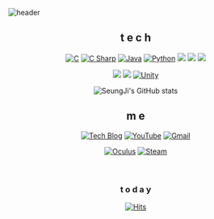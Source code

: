 
![header](https://capsule-render.vercel.app/api?type=waving&color=auto&height=300&section=header&text=Welcome&fontSize=70&textColor=white)

<div align=center>

## t e c h
  [![C](https://img.shields.io/badge/C-A8B9CC?style=flat-square&logo=C&logoColor=white)](https://github.com/JungSeungJi/gitC)
  [![C Sharp](https://img.shields.io/badge/C%20Sharp-239120?style=flat-square&logo=C%20Sharp&logoColor=white)](https://github.com/JungSeungJi/gitUnity)
  [![Java](https://img.shields.io/badge/Java-007396?style=flat-square&logo=Java&logoColor=white)](https://github.com/JungSeungJi/gitJava)
  [![Python](https://img.shields.io/badge/Python-3776AB?style=flat-square&logo=Python&logoColor=white)](https://github.com/JungSeungJi/gitPython)
  <img src="https://img.shields.io/badge/C Sharp-239120?style=flat-square&logo=C Sharp&logoColor=white"/></a>
  <img src="https://img.shields.io/badge/Java-007396?style=flat-square&logo=Java&logoColor=white"/></a>
  <img src="https://img.shields.io/badge/Python-3776AB?style=flat-square&logo=Python&logoColor=white"/></a>
  
<img src="https://img.shields.io/badge/Visual%20Studio%20Code-007ACC?style=flat-square&logo=Visual%20Studio%20Code&logoColor=white"/></a>
<img src="https://img.shields.io/badge/Unity-000000?style=flat-square&logo=Unity&logoColor=white"/></a> 
[![Unity](https://img.shields.io/badge/Unity-000000?style=flat-square&logo=Unity&logoColor=white)](https://github.com/JungSeungJi/gitUnity)  

![SeungJi's GitHub stats](https://github-readme-stats.vercel.app/api?username=JungSeungJi&show_icons=true&theme=react)
## m e 
  [![Tech Blog](https://img.shields.io/badge/Blog-FF5722?style=flat-square&logo=blogger&logoColor=white)](https://tmdwl806.tistory.com/)
  [![YouTube](https://img.shields.io/badge/YouTube-FF0000?style=flat-square&logo=YouTube&logoColor=white)](https://www.youtube.com/channel/UCSYQsdUUZ2BY_cOnZfhuDpg)
  [![Gmail](https://img.shields.io/badge/Gmail-EA4335?style=flat-square&logo=Gmail&logoColor=white)](mailto:one.hotseungji@gmail.com)
  
  [![Oculus](https://img.shields.io/badge/Oculus-1C1E20?style=flat-square&logo=Oculus&logoColor=white)](https://oculus.com/place/3129611827294614/)
  [![Steam](https://img.shields.io/badge/Steam-004680?style=flat-square&logo=Steam&logoColor=white)](https://steamcommunity.com/profiles/76561198395297277/)
  <br><br><br>


### t o d a y  
[![Hits](https://hits.seeyoufarm.com/api/count/incr/badge.svg?url=https%3A%2F%2Fgithub.com%2FJungSeungJi&count_bg=%23FF0000&title_bg=%23555555&icon=&icon_color=%23E7E7E7&title=hits&edge_flat=false)](https://hits.seeyoufarm.com)
<br><br><br><br><br>
